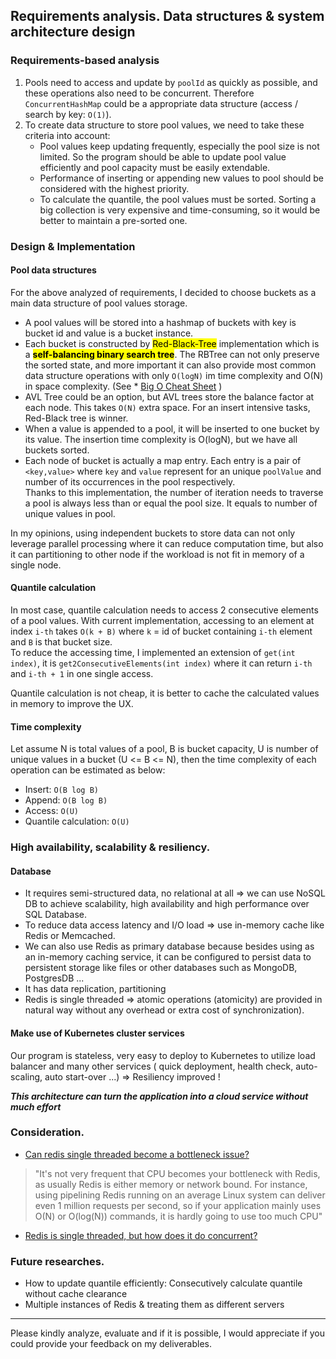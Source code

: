 ## Requirements analysis. Data structures & system architecture design

### Requirements-based analysis

1. Pools need to access and update by `poolId` as quickly as possible, and these operations also need to be concurrent. 
   Therefore `ConcurrentHashMap` could be a appropriate data structure (access / search by key: `O(1)`).
2. To create data structure to store pool values, we need to take these criteria into account: <br>
    - Pool values keep updating frequently, especially the pool size is not limited. 
      So the program should be able to update pool value efficiently and pool capacity must be easily
       extendable.
    - Performance of inserting or appending new values to pool should be considered with the highest priority.
    - To calculate the quantile, the pool values must be sorted. Sorting a big collection is very expensive and time-consuming, so it
       would be better to maintain a pre-sorted one.

### Design & Implementation

#### Pool data structures
For the above analyzed of requirements, I decided to choose buckets as a main data structure of pool values storage. 

- A pool values will be stored into a hashmap of buckets with key is bucket id and value is a bucket instance. 
- Each bucket is constructed by <mark>Red-Black-Tree</mark> implementation which is a <mark><b>self-balancing binary search tree</b></mark>. The RBTree can not only preserve the sorted state, and more important it can also provide most common data structure operations with only `O(logN)` im time complexity and O(N) in space complexity. (See * [Big O Cheat Sheet](https://www.bigocheatsheet.com/) )
- AVL Tree could be an option, but AVL trees store the balance factor at each node. This takes `O(N)` extra space. 
For an insert intensive tasks, Red-Black tree is winner.
- When a value is appended to a pool, it will be inserted to one bucket by its value. 
The insertion time complexity is O(logN), but we have all buckets sorted.  
- Each node of bucket is actually a map entry. Each entry is a pair of `<key,value>` 
where `key` and `value` represent for an unique `poolValue` and number of its occurrences in the pool respectively.  
Thanks to this implementation, the number of iteration needs to traverse a pool is always less than or equal the pool size.
It equals to number of unique values in pool.

In my opinions, using independent buckets to store data can not only leverage parallel processing where it can reduce computation time,
but also it can partitioning to other node if the workload is not fit in memory of a single node.

#### Quantile calculation

In most case, quantile calculation needs to access 2 consecutive elements of a pool values. 
With current implementation, accessing to an element at index `i-th` takes `O(k + B)` where `k` = id of bucket containing `i-th` element and `B` is that bucket size.  
To reduce the accessing time, I implemented an extension of `get(int index)`, 
it is `get2ConsecutiveElements(int index)` where it can return `i-th` and `i-th + 1` in one single access.

Quantile calculation is not cheap, it is better to cache the calculated values in memory to improve the UX.

#### Time complexity
Let assume N is total values of a pool, B is bucket capacity, U is number of unique values in a bucket (U <= B <= N),
then the time complexity of each operation can be estimated as below:

- Insert: `O(B log B)`
- Append: `O(B log B)`
- Access: `O(U)`
- Quantile calculation: `O(U)`


### High availability, scalability & resiliency.

#### Database <br />
- It requires semi-structured data, no relational at all => we can use NoSQL DB to achieve scalability, high
  availability and high performance over SQL Database. <br />
- To reduce data access latency and I/O load => use in-memory cache like Redis or Memcached.
- We can also use Redis as primary database because besides using as an in-memory caching service, it can be
  configured to persist data to persistent storage like files or other databases such as MongoDB, PostgresDB ...
- It has data replication, partitioning
- Redis is single threaded => atomic operations (atomicity) are provided in natural way without any overhead or
  extra cost of synchronization). <br />

#### Make use of Kubernetes cluster services <br />

Our program is stateless, very easy to deploy to Kubernetes to utilize load balancer and many other services (
quick deployment, health check, auto-scaling, auto start-over ...) => Resiliency improved !

<b><i> This architecture can turn the application into a cloud service without much effort </i></b>

### Consideration.

* [Can redis single threaded become a bottleneck issue?](https://stackoverflow.com/questions/49304856/how-redis-deal-with-1000-requests-in-concurrency/49346017)

> "It's not very frequent that CPU becomes your bottleneck with Redis, as usually Redis is either memory or network bound. For instance, using pipelining Redis running on an average Linux system can deliver even 1 million requests per second, so if your application mainly uses O(N) or O(log(N)) commands, it is hardly going to use too much CPU"

* [Redis is single threaded, but how does it do concurrent?](https://stackoverflow.com/questions/10489298/redis-is-single-threaded-then-how-does-it-do-concurrent-i-o)

### Future researches.

- How to update quantile efficiently: Consecutively calculate quantile without cache clearance
- Multiple instances of Redis & treating them as different servers

-------------

Please kindly analyze, evaluate and if it is possible, I would appreciate if you could provide your feedback on my
deliverables.

